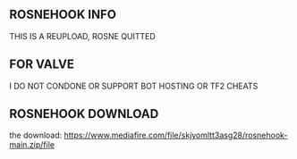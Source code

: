 ## ROSNEHOOK INFO
THIS IS A REUPLOAD, ROSNE QUITTED

## FOR VALVE
I DO NOT CONDONE OR SUPPORT BOT HOSTING OR TF2 CHEATS

## ROSNEHOOK DOWNLOAD
the download: https://www.mediafire.com/file/skjyomltt3asg28/rosnehook-main.zip/file
